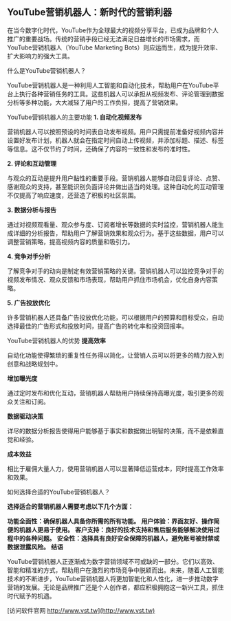 ## **YouTube营销机器人：新时代的营销利器**

在当今数字化时代，YouTube作为全球最大的视频分享平台，已成为品牌和个人推广的重要战场。传统的营销手段已经无法满足日益增长的市场需求，而YouTube营销机器人（YouTube Marketing Bots）则应运而生，成为提升效率、扩大影响力的强大工具。

什么是YouTube营销机器人？

YouTube营销机器人是一种利用人工智能和自动化技术，帮助用户在YouTube平台上执行各种营销任务的工具。这些机器人可以承担从视频发布、评论管理到数据分析等多种功能，大大减轻了用户的工作负担，提高了营销效果。

YouTube营销机器人的主要功能
**1. 自动化视频发布**

营销机器人可以按照预设的时间表自动发布视频。用户只需提前准备好视频内容并设置好发布计划，机器人就会在指定时间自动上传视频，并添加标题、描述、标签等信息。这不仅节约了时间，还确保了内容的一致性和发布的准时性。

**2. 评论和互动管理**

与观众的互动是提升用户黏性的重要手段。营销机器人能够自动回复评论、点赞、感谢观众的支持，甚至能识别负面评论并做出适当的处理。这种自动化的互动管理不仅提高了响应速度，还营造了积极的社区氛围。

**3. 数据分析与报告**

通过对视频观看量、观众参与度、订阅者增长等数据的实时监控，营销机器人能生成详细的分析报告，帮助用户了解营销效果和观众行为。基于这些数据，用户可以调整营销策略，提高视频内容的质量和吸引力。

**4. 竞争对手分析**

了解竞争对手的动向是制定有效营销策略的关键。营销机器人可以监控竞争对手的视频发布情况、观众反馈和市场表现，帮助用户抓住市场机会，优化自身内容策略。

**5. 广告投放优化**

许多营销机器人还具备广告投放优化功能，可以根据用户的预算和目标受众，自动选择最佳的广告形式和投放时间，提高广告的转化率和投资回报率。

YouTube营销机器人的优势
**提高效率**

自动化功能使得繁琐的重复性任务得以简化，让营销人员可以将更多的精力投入到创意和战略规划中。

**增加曝光度**

通过定时发布和优化互动，营销机器人帮助用户持续保持高曝光度，吸引更多的观众关注和订阅。

**数据驱动决策**

详尽的数据分析报告使得用户能够基于事实和数据做出明智的决策，而不是依赖直觉和经验。

**成本效益**

相比于雇佣大量人力，使用营销机器人可以显著降低运营成本，同时提高工作效率和效果。

如何选择合适的YouTube营销机器人？

**选择适合的营销机器人需要考虑以下几个方面：**

**功能全面性：确保机器人具备你所需的所有功能。**
**用户体验：界面友好、操作简便的机器人更易于使用。**
**客户支持：良好的技术支持和售后服务能够解决使用过程中的各种问题。**
**安全性：选择具有良好安全保障的机器人，避免账号被封禁或数据泄露风险。**
**结语**

YouTube营销机器人正逐渐成为数字营销领域不可或缺的一部分。它们以高效、智能和精准的方式，帮助用户在激烈的市场竞争中脱颖而出。未来，随着人工智能技术的不断进步，YouTube营销机器人将更加智能化和人性化，进一步推动数字营销的发展。无论是品牌推广还是个人创作者，都应积极拥抱这一新兴工具，抓住时代赋予的机遇。


[访问软件官网 http://www.vst.tw](http://www.vst.tw)
